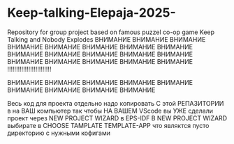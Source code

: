 # Keep-talking-Elepaja-2025-
Repository for group project based on famous puzzel co-op game Keep Talking and Nobody Explodes
ВНИМАНИЕ ВНИМАНИЕ  ВНИМАНИЕ ВНИМАНИЕ ВНИМАНИЕ ВНИМАНИЕ ВНИМАНИЕ ВНИМАНИЕ ВНИМАНИЕ 
ВНИМАНИЕ ВНИМАНИЕ  ВНИМАНИЕ ВНИМАНИЕ ВНИМАНИЕ ВНИМАНИЕ ВНИМАНИЕ ВНИМАНИЕ ВНИМАНИЕ 
!!!!!!!!!!!!!!!!!!!!!!!!!


ВНИМАНИЕ ВНИМАНИЕ  ВНИМАНИЕ ВНИМАНИЕ ВНИМАНИЕ ВНИМАНИЕ ВНИМАНИЕ ВНИМАНИЕ ВНИМАНИЕ 

Весь код для проекта отдельно надо копировать С этой РЕПАЗИТОРИИ в на ВАШ компьютер так чтобы 
НА ВАШЕМ VScode вы УЖЕ сделали проект через NEW PROJECT WIZARD в EPS-IDF 
В  NEW PROJECT WIZARD выбирате в CHOOSE TAMPLATE TEMPLATE-APP что являктся пусто директорию с нужными кофигами
